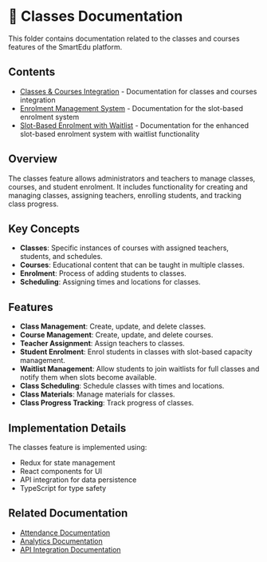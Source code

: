 # 🏫 Classes Documentation

This folder contains documentation related to the classes and courses features of the SmartEdu platform.

## Contents

- [Classes & Courses Integration](./classes-courses-integration.md) - Documentation for classes and courses integration
- [Enrolment Management System](./Enrolment.md) - Documentation for the slot-based enrolment system
- [Slot-Based Enrolment with Waitlist](./SlotBasedEnrollment.md) - Documentation for the enhanced slot-based enrolment system with waitlist functionality

## Overview

The classes feature allows administrators and teachers to manage classes, courses, and student enrolment. It includes functionality for creating and managing classes, assigning teachers, enrolling students, and tracking class progress.

## Key Concepts

- **Classes**: Specific instances of courses with assigned teachers, students, and schedules.
- **Courses**: Educational content that can be taught in multiple classes.
- **Enrolment**: Process of adding students to classes.
- **Scheduling**: Assigning times and locations for classes.

## Features

- **Class Management**: Create, update, and delete classes.
- **Course Management**: Create, update, and delete courses.
- **Teacher Assignment**: Assign teachers to classes.
- **Student Enrolment**: Enrol students in classes with slot-based capacity management.
- **Waitlist Management**: Allow students to join waitlists for full classes and notify them when slots become available.
- **Class Scheduling**: Schedule classes with times and locations.
- **Class Materials**: Manage materials for classes.
- **Class Progress Tracking**: Track progress of classes.

## Implementation Details

The classes feature is implemented using:
- Redux for state management
- React components for UI
- API integration for data persistence
- TypeScript for type safety

## Related Documentation

- [Attendance Documentation](../attendance/README.md)
- [Analytics Documentation](../analytics/README.md)
- [API Integration Documentation](../../api-integration/README.md)
